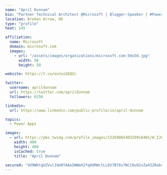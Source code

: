 ```yaml
---
name: "April Dunnam"
bio: "Partner Technical Architect @Microsoft | Blogger-Speaker | #PowerApps, #PowerAutomate, #Office365, #SharePoint | #WIT | #Karaoke Queen"
location: Broken Arrow, OK
type: "profile"
heat: 145

affiliation:
  name: Microsoft
  domain: microsoft.com
  images:
    - url: "/assets/images/organizations/microsoft.com-50x50.jpg"
      width: 50
      height: 50

website: https://t.co/enJuiGEQZc

twitter:
  username: aprildunnam
  url: https://twitter.com/aprildunnam
  followers: 6256

linkedin:
  url: https://www.linkedin.com/public-profile/in/april-dunnam

topics:
  - Power Apps

images:
  - url: https://pbs.twimg.com/profile_images/1326986540329918465/W_IJ6Ih2_400x400.jpg
    width: 400
    height: 400
    isCached: true
    title: "April Dunnam"

secured: "VU9WKtqUZVxlJdeRTAAoIWNmX2fq9dRWctLL8V7BT6v7NCC0u92xZa432Rabc4tQR8dZeaWYA3bQwjd4GjQluLVHRRjG2qFSp6606SET7Nj9IosR/Y2d8b+Pv2/z0YWtJplo5Cd8udjvZINBa6mOR/CMMKwWHUpb5rUgB5H/Znt/ALtSi4A15nkS0sjr7J7v/+Eat4PQpKtkyMtWoOP0mQMCgj2iWxtr7WH/ex2TmX+xQ2GcUM7dLLShAoa6Doufck3HfiyrpKkwV2tUZ2vvNsVnqQ20Vq9ZLvQeQ3x1D3FSJg2/t9arjQc/S3PtTXeRwF3LJqY/Y+LOM9s9QkWY15+xYPiPZkKx3goLqNXjV1nrGMl6awnARBHej0XSn6JhZpb8UvomDYEmH/XOtGRi3avzSeLeQDf09HTKOEIOZlk=;ZJM44WThsUuBK7TzQ3yYPA=="
---
```


